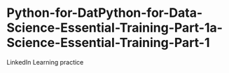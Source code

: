 # Python-for-DatPython-for-Data-Science-Essential-Training-Part-1a-Science-Essential-Training-Part-1
LinkedIn Learning practice

